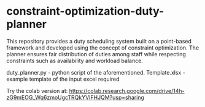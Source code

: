 # constraint-optimization-duty-planner

This repository provides a duty scheduling system built on a point-based framework and developed using the concept of constraint optimization.
The planner ensures fair distribution of duties among staff while respecting constraints such as availability and workload balance.

duty_planner.py - python script of the aforementioned. 
Template.xlsx - example template of the input excel required 

Try the colab version at: https://colab.research.google.com/drive/14h-zG9mEOG_Wq6zmoUgcTRQkYVIFHJQM?usp=sharing
